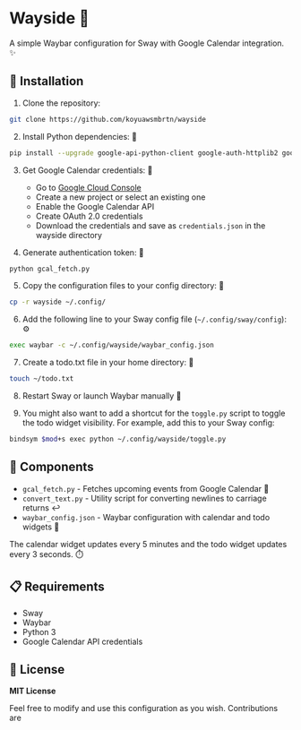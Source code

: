 # Wayside 🌊

A simple Waybar configuration for Sway with Google Calendar integration. ✨

## 🚀 Installation

1. Clone the repository:
```bash
git clone https://github.com/koyuawsmbrtn/wayside
```

2. Install Python dependencies: 🐍
```bash
pip install --upgrade google-api-python-client google-auth-httplib2 google-auth-oauthlib --user --break-system-packages
```

3. Get Google Calendar credentials: 📅
   - Go to [Google Cloud Console](https://console.cloud.google.com)
   - Create a new project or select an existing one
   - Enable the Google Calendar API
   - Create OAuth 2.0 credentials
   - Download the credentials and save as `credentials.json` in the wayside directory

4. Generate authentication token: 🔑
```bash
python gcal_fetch.py
```

5. Copy the configuration files to your config directory: 📁
```bash
cp -r wayside ~/.config/
```

6. Add the following line to your Sway config file (`~/.config/sway/config`): ⚙️
```bash
exec waybar -c ~/.config/wayside/waybar_config.json
```

7. Create a todo.txt file in your home directory: 📝
```bash
touch ~/todo.txt
```

8. Restart Sway or launch Waybar manually 🔄

9. You might also want to add a shortcut for the `toggle.py` script to toggle the todo widget visibility. For example, add this to your Sway config:
```bash
bindsym $mod+s exec python ~/.config/wayside/toggle.py
```

## 🧩 Components

- `gcal_fetch.py` - Fetches upcoming events from Google Calendar 📅
- `convert_text.py` - Utility script for converting newlines to carriage returns ↩️
- `waybar_config.json` - Waybar configuration with calendar and todo widgets 🎯

The calendar widget updates every 5 minutes and the todo widget updates every 3 seconds. ⏱️

## 📋 Requirements

- Sway
- Waybar
- Python 3
- Google Calendar API credentials

## 📜 License

**MIT License**

Feel free to modify and use this configuration as you wish. Contributions are